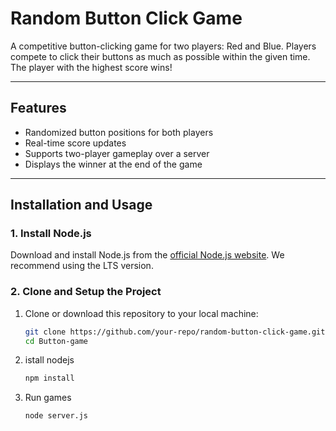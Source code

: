 # Random Button Click Game

A competitive button-clicking game for two players: Red and Blue. Players compete to click their buttons as much as possible within the given time. The player with the highest score wins!

---

## Features
- Randomized button positions for both players
- Real-time score updates
- Supports two-player gameplay over a server
- Displays the winner at the end of the game

---

## Installation and Usage

### 1. Install Node.js
Download and install Node.js from the [official Node.js website](https://nodejs.org/). We recommend using the LTS version.

### 2. Clone and Setup the Project
1. Clone or download this repository to your local machine:
   ```bash
   git clone https://github.com/your-repo/random-button-click-game.git](https://github.com/pluem4898/Button-game
   cd Button-game

2. istall nodejs
   ```bash
   npm install

3. Run games
   ```bash
   node server.js


